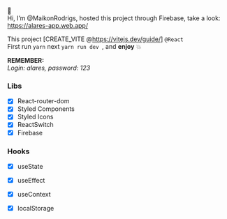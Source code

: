 👋 <br>Hi, I’m @MaikonRodrigs, hosted this project through Firebase, take a look: <br>
https://alares-app.web.app/


This project [CREATE_VITE @https://vitejs.dev/guide/] `@React` <br>
First run `yarn` next `yarn run dev `, and **enjoy** 💥 <br>

**REMEMBER:** <br>
*Login: alares, password: 123*

### Libs
- [x] React-router-dom <br>
- [x] Styled Components <br>
- [x] Styled Icons <br>
- [x] ReactSwitch <br>
- [x] Firebase <br>

### Hooks
- [x] useState <br>
- [x] useEffect <br>
- [x] useContext <br>
- [x] localStorage <br>

